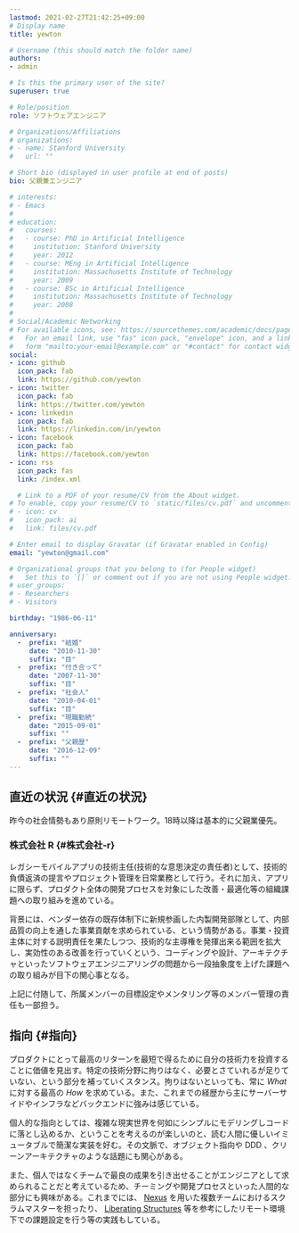 ```yaml
---
lastmod: 2021-02-27T21:42:25+09:00
# Display name
title: yewton

# Username (this should match the folder name)
authors:
- admin

# Is this the primary user of the site?
superuser: true

# Role/position
role: ソフトウェアエンジニア

# Organizations/Affiliations
# organizations:
# - name: Stanford University
#   url: ""

# Short bio (displayed in user profile at end of posts)
bio: 父親兼エンジニア

# interests:
# - Emacs
# 
# education:
#   courses:
#   - course: PhD in Artificial Intelligence
#     institution: Stanford University
#     year: 2012
#   - course: MEng in Artificial Intelligence
#     institution: Massachusetts Institute of Technology
#     year: 2009
#   - course: BSc in Artificial Intelligence
#     institution: Massachusetts Institute of Technology
#     year: 2008
# 
# Social/Academic Networking
# For available icons, see: https://sourcethemes.com/academic/docs/page-builder/#icons
#   For an email link, use "fas" icon pack, "envelope" icon, and a link in the
#   form "mailto:your-email@example.com" or "#contact" for contact widget.
social:
- icon: github
  icon_pack: fab
  link: https://github.com/yewton
- icon: twitter
  icon_pack: fab
  link: https://twitter.com/yewton
- icon: linkedin
  icon_pack: fab
  link: https://linkedin.com/in/yewton
- icon: facebook
  icon_pack: fab
  link: https://facebook.com/yewton
- icon: rss
  icon_pack: fas
  link: /index.xml

  # Link to a PDF of your resume/CV from the About widget.
# To enable, copy your resume/CV to `static/files/cv.pdf` and uncomment the lines below.
# - icon: cv
#   icon_pack: ai
#   link: files/cv.pdf

# Enter email to display Gravatar (if Gravatar enabled in Config)
email: "yewton@gmail.com"

# Organizational groups that you belong to (for People widget)
#   Set this to `[]` or comment out if you are not using People widget.
# user_groups:
# - Researchers
# - Visitors

birthday: "1986-06-11"

anniversary:
  -  prefix: "結婚"
     date: "2010-11-30"
     suffix: "目"
  -  prefix: "付き合って"
     date: "2007-11-30"
     suffix: "目"
  -  prefix: "社会人"
     date: "2010-04-01"
     suffix: "目"
  -  prefix: "現職勤続"
     date: "2015-09-01"
     suffix: ""
  -  prefix: "父親歴"
     date: "2016-12-09"
     suffix: ""
---
```


## 直近の状況 {#直近の状況}

昨今の社会情勢もあり原則リモートワーク。18時以降は基本的に父親業優先。


### 株式会社 R {#株式会社-r}

レガシーモバイルアプリの技術主任(技術的な意思決定の責任者)として、技術的負債返済の提言やプロジェクト管理を日常業務として行う。それに加え、アプリに限らず、プロダクト全体の開発プロセスを対象にした改善・最適化等の組織課題への取り組みを進めている。

背景には、ベンダー依存の既存体制下に新規参画した内製開発部隊として、内部品質の向上を通した事業貢献を求められている、という情勢がある。事業・投資主体に対する説明責任を果たしつつ、技術的な主導権を発揮出来る範囲を拡大し、実効性のある改善を行っていくという、コーディングや設計、アーキテクチャといったソフトウェアエンジニアリングの問題から一段抽象度を上げた課題への取り組みが目下の関心事となる。

上記に付随して、所属メンバーの目標設定やメンタリング等のメンバー管理の責任も一部担う。


## 指向 {#指向}

プロダクトにとって最高のリターンを最短で得るために自分の技術力を投資することに価値を見出す。特定の技術分野に拘りはなく、必要とさていれるが足りていない、という部分を補っていくスタンス。拘りはないといっても、常に _What_ に対する最高の _How_ を求めている。また、これまでの経歴から主にサーバーサイドやインフラなどバックエンドに強みは感じている。

個人的な指向としては、複雑な現実世界を何如にシンプルにモデリングしコードに落とし込めるか、ということを考えるのが楽しいのと、読む人間に優しいイミュータブルで簡潔な実装を好む。その文脈で、オブジェクト指向や DDD 、クリーンアーキテクチャのような話題にも関心がある。

また、個人ではなくチームで最良の成果を引き出せることがエンジニアとして求められることだと考えているため、チーミングや開発プロセスといった人間的な部分にも興味がある。これまでには、 [Nexus](https://www.scrum.org/resources/online-nexus-guide) を用いた複数チームにおけるスクラムマスターを担ったり、
[Liberating Structures](http://www.liberatingstructures.com/) 等を参考にしたリモート環境下での課題設定を行う等の実践もしている。
